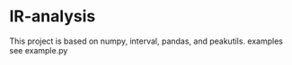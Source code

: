 # IR-analysis
This project is based on numpy, interval, pandas, and peakutils.
examples see example.py
